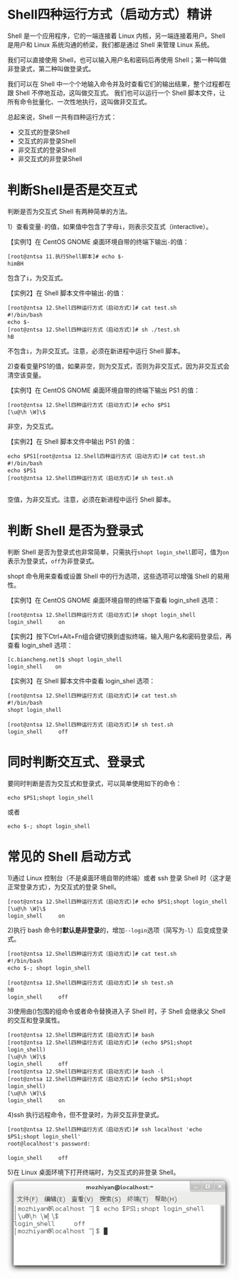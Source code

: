 # Shell四种运行方式（启动方式）精讲
Shell 是一个应用程序，它的一端连接着 Linux 内核，另一端连接着用户。Shell 是用户和 Linux 系统沟通的桥梁，我们都是通过 Shell 来管理 Linux 系统。

我们可以直接使用 Shell，也可以输入用户名和密码后再使用 Shell；第一种叫做非登录式，第二种叫做登录式。

我们可以在 Shell 中一个个地输入命令并及时查看它们的输出结果，整个过程都在跟 Shell 不停地互动，这叫做交互式。
我们也可以运行一个 Shell 脚本文件，让所有命令批量化、一次性地执行，这叫做非交互式。

总起来说，Shell 一共有四种运行方式：
+ 交互式的登录Shell
+ 交互式的非登录Shell
+ 非交互式的登录Shell
+ 非交互式的非登录Shell

# 判断Shell是否是交互式

判断是否为交互式 Shell 有两种简单的方法。

1）查看变量`-`的值，如果值中包含了字母`i`，则表示交互式（interactive）。

【实例1】在 CentOS GNOME 桌面环境自带的终端下输出`-`的值：
```shell
[root@zntsa 11.执行Shell脚本]# echo $-
himBH
```
包含了`i`，为交互式。

【实例2】在 Shell 脚本文件中输出`-`的值：
```shell
[root@zntsa 12.Shell四种运行方式（启动方式）]# cat test.sh 
#!/bin/bash
echo $-
[root@zntsa 12.Shell四种运行方式（启动方式）]# sh ./test.sh 
hB
```
不包含`i`，为非交互式。注意，必须在新进程中运行 Shell 脚本。

2)查看变量PS1的值，如果非空，则为交互式，否则为非交互式，因为非交互式会清空该变量。

【实例1】在 CentOS GNOME 桌面环境自带的终端下输出 PS1 的值：
```shell
[root@zntsa 12.Shell四种运行方式（启动方式）]# echo $PS1
[\u@\h \W]\$
```
非空，为交互式。

【实例2】在 Shell 脚本文件中输出 PS1 的值：
```shell
echo $PS1[root@zntsa 12.Shell四种运行方式（启动方式）]# cat test.sh 
#!/bin/bash
echo $PS1
[root@zntsa 12.Shell四种运行方式（启动方式）]# sh test.sh 


```
空值，为非交互式。注意，必须在新进程中运行 Shell 脚本。

# 判断 Shell 是否为登录式
判断 Shell 是否为登录式也非常简单，只需执行`shopt login_shell`即可，值为`on`表示为登录式，`off`为非登录式。

shopt 命令用来查看或设置 Shell 中的行为选项，这些选项可以增强 Shell 的易用性。

【实例1】在 CentOS GNOME 桌面环境自带的终端下查看 login_shell 选项：
```shell
[root@zntsa 12.Shell四种运行方式（启动方式）]# shopt login_shell
login_shell     on

```
【实例2】按下Ctrl+Alt+Fn组合键切换到虚拟终端，输入用户名和密码登录后，再查看 login_shell 选项：
```shell
[c.biancheng.net]$ shopt login_shell
login_shell    on
```
【实例3】在 Shell 脚本文件中查看 login_shel 选项：
```shell
[root@zntsa 12.Shell四种运行方式（启动方式）]# cat test.sh 
#!/bin/bash
shopt login_shell

[root@zntsa 12.Shell四种运行方式（启动方式）]# sh test.sh 
login_shell     off

```
# 同时判断交互式、登录式
要同时判断是否为交互式和登录式，可以简单使用如下的命令：
```shell
echo $PS1;shopt login_shell
```
或者
```shell
echo $-; shopt login_shell
```
# 常见的 Shell 启动方式

1)通过 Linux 控制台（不是桌面环境自带的终端）或者 ssh 登录 Shell 时（这才是正常登录方式），为交互式的登录 Shell。
```shell
[root@zntsa 12.Shell四种运行方式（启动方式）]# echo $PS1;shopt login_shell
[\u@\h \W]\$
login_shell     on
```

2)执行 bash 命令时**默认是非登录**的，增加`--login`选项（简写为`-l`）后变成登录式。
```shell
[root@zntsa 12.Shell四种运行方式（启动方式）]# cat test.sh 
#!/bin/bash
echo $-; shopt login_shell

[root@zntsa 12.Shell四种运行方式（启动方式）]# sh test.sh 
hB
login_shell     off
```

3)使用由()包围的组命令或者命令替换进入子 Shell 时，子 Shell 会继承父 Shell 的交互和登录属性。
```shell
[root@zntsa 12.Shell四种运行方式（启动方式）]# bash
[root@zntsa 12.Shell四种运行方式（启动方式）]# (echo $PS1;shopt login_shell)
[\u@\h \W]\$
login_shell     off
[root@zntsa 12.Shell四种运行方式（启动方式）]# bash -l
[root@zntsa 12.Shell四种运行方式（启动方式）]# (echo $PS1;shopt login_shell)
[\u@\h \W]\$
login_shell     on
```

4)ssh 执行远程命令，但不登录时，为非交互非登录式。
```shell
[root@zntsa 12.Shell四种运行方式（启动方式）]# ssh localhost 'echo $PS1;shopt login_shell'
root@localhost's password: 

login_shell     off
```

5)在 Linux 桌面环境下打开终端时，为交互式的非登录 Shell。
![img.png](img.png)
